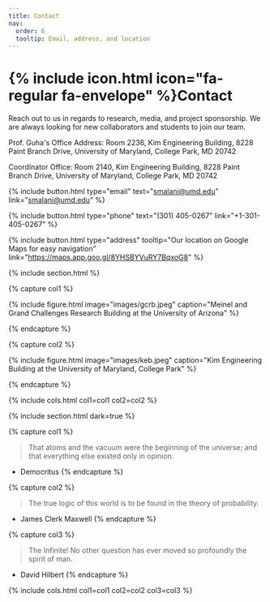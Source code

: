 ```yaml
---
title: Contact
nav:
  order: 6
  tooltip: Email, address, and location
---
```


# {% include icon.html icon="fa-regular fa-envelope" %}Contact

Reach out to us in regards to research, media, and project sponsorship. We are always looking for new collaborators and students to join our team.

Prof. Guha's Office Address: Room 2236, Kim Engineering Building, 8228 Paint Branch Drive, University of Maryland, College Park, MD 20742

Coordinator Office: Room 2140, Kim Engineering Building, 8228 Paint Branch Drive, University of Maryland, College Park, MD 20742

{%
  include button.html
  type="email"
  text="<smalani@umd.edu>"
  link="<smalani@umd.edu>"
%}

{%
  include button.html
  type="phone"
  text="(301) 405-0267"
  link="+1-301-405-0267"
%}

{%
  include button.html
  type="address"
  tooltip="Our location on Google Maps for easy navigation"
  link="https://maps.app.goo.gl/8YHSBYVuRY7BqxoG8"
%}

{% include section.html %}

{% capture col1 %}

{%
  include figure.html
  image="images/gcrb.jpeg"
  caption="Meinel and Grand Challenges Research Building at the University of Arizona"
%}

{% endcapture %}

{% capture col2 %}

{%
  include figure.html
  image="images/keb.jpeg"
  caption="Kim Engineering Building at the University of Maryland, College Park"
%}

{% endcapture %}

{% include cols.html col1=col1 col2=col2 %}

{% include section.html dark=true %}

{% capture col1 %}
> That atoms and the vacuum were the beginning of the universe; and that everything else existed only in opinion.

- Democritus
{% endcapture %}

{% capture col2 %}
> The true logic of this world is to be found in the theory of probability.

- James Clerk Maxwell
{% endcapture %}

{% capture col3 %}
> The Infinite! No other question has ever moved so profoundly the spirit of man.

- David Hilbert
{% endcapture %}

{% include cols.html col1=col1 col2=col2 col3=col3 %}
